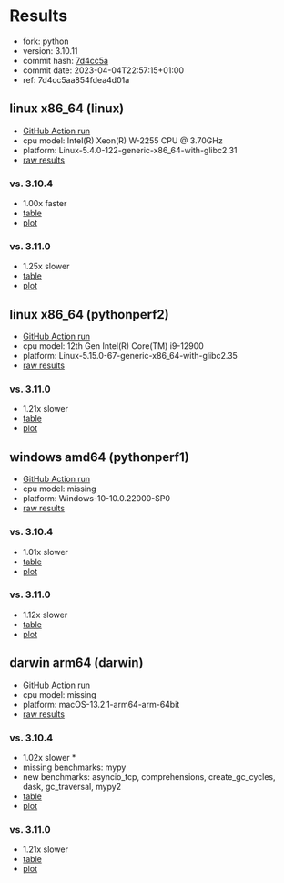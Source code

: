 # Results

- fork: python
- version: 3.10.11
- commit hash: [7d4cc5a](https://github.com/python/cpython/commit/7d4cc5a)
- commit date: 2023-04-04T22:57:15+01:00
- ref: 7d4cc5aa854fdea4d01a

## linux x86_64 (linux)

- [GitHub Action run](https://github.com/faster-cpython/benchmarking/actions/runs/4756313643)
- cpu model: Intel(R) Xeon(R) W-2255 CPU @ 3.70GHz
- platform: Linux-5.4.0-122-generic-x86_64-with-glibc2.31
- [raw results](bm-20230404-linux-x86_64-python-7d4cc5aa854fdea4d01a-3.10.11-7d4cc5a.json)

### vs. 3.10.4

- 1.00x faster
- [table](bm-20230404-linux-x86_64-python-7d4cc5aa854fdea4d01a-3.10.11-7d4cc5a-vs-3.10.4.md)
- [plot](bm-20230404-linux-x86_64-python-7d4cc5aa854fdea4d01a-3.10.11-7d4cc5a-vs-3.10.4.png)

### vs. 3.11.0

- 1.25x slower
- [table](bm-20230404-linux-x86_64-python-7d4cc5aa854fdea4d01a-3.10.11-7d4cc5a-vs-3.11.0.md)
- [plot](bm-20230404-linux-x86_64-python-7d4cc5aa854fdea4d01a-3.10.11-7d4cc5a-vs-3.11.0.png)

## linux x86_64 (pythonperf2)

- [GitHub Action run](https://github.com/faster-cpython/benchmarking/actions/runs/4756313643)
- cpu model: 12th Gen Intel(R) Core(TM) i9-12900
- platform: Linux-5.15.0-67-generic-x86_64-with-glibc2.35
- [raw results](bm-20230404-pythonperf2-x86_64-python-7d4cc5aa854fdea4d01a-3.10.11-7d4cc5a.json)

### vs. 3.11.0

- 1.21x slower
- [table](bm-20230404-pythonperf2-x86_64-python-7d4cc5aa854fdea4d01a-3.10.11-7d4cc5a-vs-3.11.0.md)
- [plot](bm-20230404-pythonperf2-x86_64-python-7d4cc5aa854fdea4d01a-3.10.11-7d4cc5a-vs-3.11.0.png)

## windows amd64 (pythonperf1)

- [GitHub Action run](https://github.com/faster-cpython/benchmarking/actions/runs/4756313643)
- cpu model: missing
- platform: Windows-10-10.0.22000-SP0
- [raw results](bm-20230404-pythonperf1-amd64-python-7d4cc5aa854fdea4d01a-3.10.11-7d4cc5a.json)

### vs. 3.10.4

- 1.01x slower
- [table](bm-20230404-pythonperf1-amd64-python-7d4cc5aa854fdea4d01a-3.10.11-7d4cc5a-vs-3.10.4.md)
- [plot](bm-20230404-pythonperf1-amd64-python-7d4cc5aa854fdea4d01a-3.10.11-7d4cc5a-vs-3.10.4.png)

### vs. 3.11.0

- 1.12x slower
- [table](bm-20230404-pythonperf1-amd64-python-7d4cc5aa854fdea4d01a-3.10.11-7d4cc5a-vs-3.11.0.md)
- [plot](bm-20230404-pythonperf1-amd64-python-7d4cc5aa854fdea4d01a-3.10.11-7d4cc5a-vs-3.11.0.png)

## darwin arm64 (darwin)

- [GitHub Action run](https://github.com/faster-cpython/benchmarking/actions/runs/4756313643)
- cpu model: missing
- platform: macOS-13.2.1-arm64-arm-64bit
- [raw results](bm-20230404-darwin-arm64-python-7d4cc5aa854fdea4d01a-3.10.11-7d4cc5a.json)

### vs. 3.10.4

- 1.02x slower \*
- missing benchmarks: mypy
- new benchmarks: asyncio_tcp, comprehensions, create_gc_cycles, dask, gc_traversal, mypy2
- [table](bm-20230404-darwin-arm64-python-7d4cc5aa854fdea4d01a-3.10.11-7d4cc5a-vs-3.10.4.md)
- [plot](bm-20230404-darwin-arm64-python-7d4cc5aa854fdea4d01a-3.10.11-7d4cc5a-vs-3.10.4.png)

### vs. 3.11.0

- 1.21x slower
- [table](bm-20230404-darwin-arm64-python-7d4cc5aa854fdea4d01a-3.10.11-7d4cc5a-vs-3.11.0.md)
- [plot](bm-20230404-darwin-arm64-python-7d4cc5aa854fdea4d01a-3.10.11-7d4cc5a-vs-3.11.0.png)

